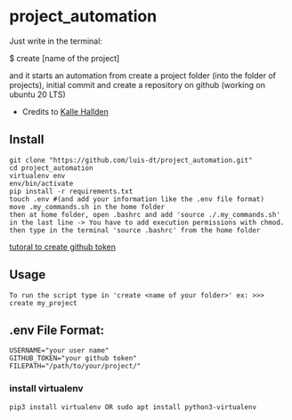# project_automation
Just write in the terminal:

$ create [name of the project]

and it starts an automation from create a project folder (into the folder of projects), initial commit and create a repository on github (working on ubuntu 20 LTS)

- Credits to [Kalle Hallden](https://www.youtube.com/c/KalleHallden)

## Install 
~~~
git clone "https://github.com/luis-dt/project_automation.git"
cd project_automation
virtualenv env
env/bin/activate
pip install -r requirements.txt
touch .env #(and add your information like the .env file format)
move .my_commands.sh in the home folder
then at home folder, open .bashrc and add 'source ./.my_commands.sh' in the last line -> You have to add execution permissions with chmod.
then type in the terminal 'source .bashrc' from the home folder
~~~
[tutoral to create github token](https://docs.github.com/es/free-pro-team@latest/github/authenticating-to-github/creating-a-personal-access-token)
## Usage
~~~
To run the script type in 'create <name of your folder>' ex: >>> create my_project
~~~
## .env File Format:
~~~
USERNAME="your user name"
GITHUB_TOKEN="your github token"
FILEPATH="/path/to/your/project/"
~~~

### install virtualenv
~~~
pip3 install virtualenv OR sudo apt install python3-virtualenv
~~~
